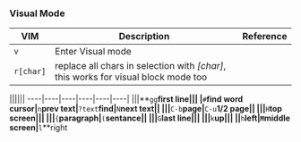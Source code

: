 ### Visual Mode
VIM|Description|Reference
---|-----------|---------
`v`|Enter Visual mode|
`r[char]`|replace all chars in selection with *[char]*, this works for visual block mode too|

||||||
----|----|----|----|----|----|
|||**`gg`**first line|||
|**`#`**find word cursor|**`n`**prev text|**`?text`**find|**`N`**next text||
|||**`C-b`**page|**`C-u`**1/2 page||
|||**`H`**top screen|||
|||**`{`**paragraph|**`(`**sentance||
|||**`G`**last line|||
|||**`k`**up|||
||**`h`**left|`M`middle screen|**`l`**right
